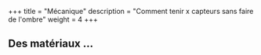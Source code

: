 +++
title = "Mécanique"
description = "Comment tenir x capteurs sans faire de l'ombre"
weight = 4
+++

## Des matériaux ...

